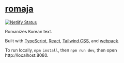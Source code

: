 # [romaja](https://flamboyant-elion-839253.netlify.app/)

[![Netlify Status](https://api.netlify.com/api/v1/badges/8a26d5d9-00de-43c3-bad6-0d62e350f37a/deploy-status)](https://app.netlify.com/sites/flamboyant-elion-839253/deploys)

Romanizes Korean text.

Built with [TypeScript](https://www.typescriptlang.org), [React](https://reactjs.org),
[Tailwind CSS](https://tailwindcss.com), and [webpack](https://webpack.js.org).

To run locally, `npm install`, then `npm run dev`, then open http://localhost:8080.
